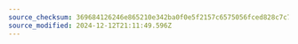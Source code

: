 ```yaml
---
source_checksum: 369684126246e865210e342ba0f0e5f2157c6575056fced828c7c7e610cdef04
source_modified: 2024-12-12T21:11:49.596Z
---
```


